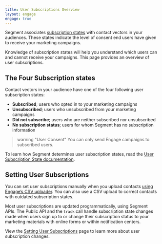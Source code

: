 ```yaml
---
title: User Subscriptions Overview
layout: engage
engage: true
---
```


Segment associates [subscription states](/docs/engage/profiles/user-subscriptions/set-user-subscriptions/) with contact vectors in your audiences. These states indicate the level of consent end users have given to receive your marketing campaigns.

Knowledge of subscription states will help you understand which users can and cannot receive your campaigns. This page provides an overview of user subscriptions.

## The Four Subscription states

Contact vectors in your audience have one of the four following user subscription states:

- **Subscribed**; users who opted in to your marketing campaigns
- **Unsubscribed**; users who unsubscribed from your marketing campaigns
- **Did not subscribe**; users who are neither subscribed nor unsubscribed
- **No subscription status**; users for whom Segment has no subscription information

> warning "User Consent"
> You can only send Engage campaigns to subscribed users.

To learn how Segment determines user subscription states, read the [User Subscription State documentation](/docs/engage/profiles/user-subscriptions/subscription-states/).

## Setting User Subscriptions

You can set user subscriptions manually when you upload contacts [using Engage’s CSV uploader](/docs/engage/profiles/csv-upload/). You can also use a CSV upload to correct contacts with outdated subscription states.

Most user subscriptions are updated programmatically, using Segment APIs. The Public API and the `track` call handle subscription state changes made when users sign up to or change their subscription status to your marketing materials with online forms or within notification centers.

View the [Setting User Subscriptions](/docs/engage/profiles/user-subscriptions/set-user-subscriptions/) page to learn more about user subscription changes.

